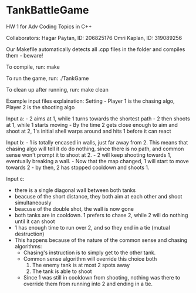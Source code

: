 # TankBattleGame
HW 1 for Adv Coding Topics in C++

Collaborators:
Hagar Paytan, ID: 206825176
Omri Kaplan, ID: 319089256

Our Makefile automatically detects all .cpp files in the folder and compiles them - beware!

To compile, run:
make       

To run the game, run:
./TankGame <textfile>

To clean up after running, run:
make clean 


Example input files explaination:
Setting - Player 1 is the chasing algo, Player 2 is the shooting algo

Input a:
    - 2 aims at 1, while 1 turns towards the shortest path
    - 2 then shoots at 1, while 1 starts moving
    - By the time 2 gets close enough to aim and shoot at 2, 1's initial shell warps around and hits 1 before it can react

Input b:
    - 1 is totally encased in walls, just far away from 2. This means that chasing algo will tell it do do nothing, since there is no path, and common sense won't prompt it to shoot at 2.
    - 2 will keep shooting towards 1, eventually breaking a wall.
    - Now that the map changed, 1 will start to move towards 2
    - by then, 2 has stopped cooldown and shoots 1.

Input c:
 - there is a single diagonal wall between both tanks
 - beacuse of the short distance, they both aim at each other and shoot simultaneously
 - beacuse of the double shot, the wall is now gone
 - both tanks are in cooldown. 1 prefers to chase 2, while 2 will do nothing until it can shoot
 - 1 has enough time to run over 2, and so they end in a tie (mutual destruction)
 - This happens because of the nature of the common sense and chasing algorithms:
    - Chasing's instruction is to simply get to the other tank.
    - Common sense algorithm will override this choice both 
        1. The enemy tank is at most 2 spots away
        2. The tank is able to shoot
    - Since 1 was still in cooldown from shooting, nothing was there to override them from running into 2 and ending in a tie.

